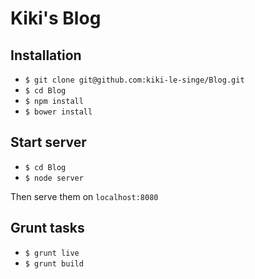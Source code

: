 # Kiki's Blog

## Installation

* `$ git clone git@github.com:kiki-le-singe/Blog.git`
* `$ cd Blog`
* `$ npm install`
* `$ bower install`

## Start server

* `$ cd Blog`
* `$ node server`

Then serve them on `localhost:8080`

## Grunt tasks

* `$ grunt live`
* `$ grunt build`
